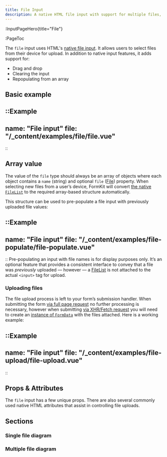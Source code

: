```yaml
---
title: File Input
description: A native HTML file input with support for multiple files, drag and drop, clearing the input, and repopulating from an array.
---
```


:InputPageHero{title="File"}

:PageToc

The `file` input uses HTML's [native file input](https://developer.mozilla.org/en-US/docs/Web/HTML/Element/input/file). It allows users to select files from their device for upload. In addition to native input features, it adds support for:

- Drag and drop
- Clearing the input
- Repopulating from an array

## Basic example

::Example
---
  name: "File input"
  file: "/_content/examples/file/file.vue"
---
::

## Array value

The value of the `file` type should always be an array of objects where each object contains a `name` (string) and optional `file` ([File](https://developer.mozilla.org/en-US/docs/Web/API/File)) property. When selecting new files from a user’s device, FormKit will convert [the native `FileList`](https://developer.mozilla.org/en-US/docs/Web/API/FileList) to the required array-based structure automatically.

This structure can be used to pre-populate a file input with previously uploaded file values:

::Example
---
  name: "File input"
  file: "/_content/examples/file-populate/file-populate.vue"
---
::
<callout type="tip" label="Display only">
Pre-populating an input with file names is for display purposes only. It’s an optional feature that provides a consistent interface to convey that a file was <em>previously</em> uploaded — however — a <a href="https://developer.mozilla.org/en-US/docs/Web/API/FileList">FileList</a> is not attached to the actual <code>&lt;input&gt;</code> tag for upload.
</callout>

### Uploading files

The file upload process is left to your form’s submission handler. When submitting the form [via full page request](/inputs/form#submitting-as-a-page-request) no further processing is necessary, however when submitting [via XHR/Fetch request](/inputs/form#submitting-via-xhrfetch-request) you will need to create an [instance of `FormData`](https://developer.mozilla.org/en-US/docs/Web/API/FormData) with the files attached. Here is a working example:

::Example
---
  name: "File input"
  file: "/_content/examples/file-upload/file-upload.vue"
---
::

## Props & Attributes

The `file` input has a few unique props. There are also several commonly used native HTML attributes that assist in controlling file uploads.

<reference-table input="file" :attrs="['accept', 'capture', 'multiple', 'webkitdirectory']" :data="[
  {prop: 'file-item-icon', type: 'String', default: '’’', description: 'Specifies <a href=&quot;/essentials/icons&quot;>an icon</a> to put in the <code>fileItemIcon</code> section. Only shows when there is a file selected. Defaults to the <code>fileDoc</code> icon.'},
  {prop: 'file-remove-icon', type: 'String', default: '’’', description: 'Specifies <a href=&quot;/essentials/icons&quot;>an icon</a> to put in the <code>fileRemoveIcon</code> section. Only shows when a file is selected. Defaults to the <code>close</code> icon.'},
  {prop: 'no-files-icon', type: 'String', default: '’’', description: 'Specifies <a href=&quot;/essentials/icons&quot;>an icon</a> to put in the <code>noFilesIcon</code> section. Only shows when no file is selected. Defaults to the <code>fileDoc</code> icon.'}
  ]">
</reference-table>

## Sections

<section-keys-intro></section-keys-intro>

### Single file diagram

<div>
  <formkit-input-diagram
    :hide-on-small="true"
    class="input-diagram--file file-single"
    :schema="[
        {
          name: 'outer',
          children: [
            {
              name: 'wrapper',
              position: 'right',
              children: [
                {
                  name: 'label',
                  content: 'Your resumé',
                  position: 'right',
                }, 
                {
                  name: 'inner',
                  children: [
                    {
                      name: 'prefixIcon',
                      content: '🗄'
                    },
                    {
                      name: 'prefix',
                    },
                    {
                      name: 'input',
                    },
                    {
                      name: 'noFiles',
                      children: [
                        {
                          name: 'noFilesIcon',
                        }
                      ]
                    },
                    {
                      name: 'fileList',
                      children: [
                        {
                          name: 'fileItem',
                          children: [
                            {
                              name: 'fileItemIcon',
                              content: '📁'
                            },
                            {
                              name: 'fileName',
                              content: 'my-resume.pdf'
                            },
                            {
                              name: 'fileRemove',
                              position: 'right',
                              children: [
                                {
                                  name: 'fileRemoveIcon',
                                  content: 'X',
                                  position: 'right',
                                }
                              ]
                            },
                          ]
                        }
                      ]
                    },
                    {
                      name: 'suffix',
                      position: 'right',
                    },
                    {
                      name: 'suffixIcon',
                      position: 'right',
                    },
                  ]
                },
              ]
            },
            {
              name: 'help',
              content: 'Upload your resumé.',
              position: 'right'
            },
            {
              name: 'messages',
              position: 'right',
              children: [
                {
                  name: 'message',
                  content: 'Only supports .pdf and .docx extensions.',
                  position: 'right'
                }
              ]
            }
          ]
        }
      ]"
  >
  </formkit-input-diagram>
</div>

### Multiple file diagram

<div>
  <formkit-input-diagram
    :hide-on-small="true"
    class="input-diagram--file file-multiple"
    :schema="[
        {
          name: 'outer',
          children: [
            {
              name: 'wrapper',
              position: 'right',
              children: [
                {
                  name: 'label',
                  content: 'Your resumé',
                  position: 'right',
                }, 
                {
                  name: 'inner',
                  children: [
                    {
                      name: 'prefixIcon',
                      content: '🗄'
                    },
                    {
                      name: 'prefix',
                    },
                    {
                      name: 'input',
                    },
                    {
                      name: 'fileList',
                      children: [
                        {
                          name: 'fileItem',
                          children: [
                            {
                              name: 'fileItemIcon',
                              content: '📁'
                            },
                            {
                              name: 'fileName',
                              content: 'my-resume.pdf'
                            },
                          ]
                        }
                      ]
                    },
                    {
                      name: 'fileRemove',
                      content: 'Remove all',
                      position: 'right',
                    },
                    {
                      name: 'noFiles',
                      position: 'right',
                      children: [
                        {
                          name: 'noFilesIcon',
                          position: 'right',
                        }
                      ]
                    },
                    {
                      name: 'suffix',
                      position: 'right',
                    },
                    {
                      name: 'suffixIcon',
                      position: 'right',
                    },
                  ]
                },
              ]
            },
            {
              name: 'help',
              content: 'Upload your resumé.',
              position: 'right'
            },
            {
              name: 'messages',
              position: 'right',
              children: [
                {
                  name: 'message',
                  content: 'Only supports .pdf and .docx extensions.',
                  position: 'right'
                }
              ]
            }
          ]
        }
      ]"
  >
  </formkit-input-diagram>
</div>

<reference-table type="sectionKeys" primary="section-key" :data="[
  {'section-key': 'fileList', description: 'A wrapper for the whole list of files.'},
  {'section-key': 'fileItemIcon', description: 'An element containing an optional fileItem icon.'},
  {'section-key': 'fileItem', description: 'An element containing the fileName and remove action for each file.'},
  {'section-key': 'fileName', description: 'The element containing the name of a file.'},
  {'section-key': 'fileRemove', description: 'The element that removes a file from the list.'},
  {'section-key': 'fileRemoveIcon', description: 'An element containing the fileRemove icon.'},
  {'section-key': 'noFiles', description: 'The element shown when there are no files selected.'},
  {'section-key': 'noFilesIcon', description: 'An element containing an icon within the noFiles section.'},
  ]">
</reference-table>
